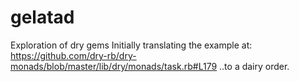 # gelatad
Exploration of dry gems
Initially translating the example at: https://github.com/dry-rb/dry-monads/blob/master/lib/dry/monads/task.rb#L179
..to a dairy order.
